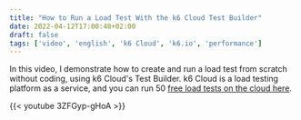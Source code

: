 ```yaml
---
title: "How to Run a Load Test With the k6 Cloud Test Builder"
date: 2022-04-12T17:00:48+02:00
draft: false
tags: ['video', 'english', 'k6 Cloud', 'k6.io', 'performance']
---
```

In this video, I demonstrate how to create and run a load test from scratch without coding, using k6 Cloud's Test Builder. k6 Cloud is a load testing platform as a service, and you can run 50 [free load tests on the cloud here](https://app.k6.io/account/register).

{{< youtube 3ZFGyp-gHoA >}}